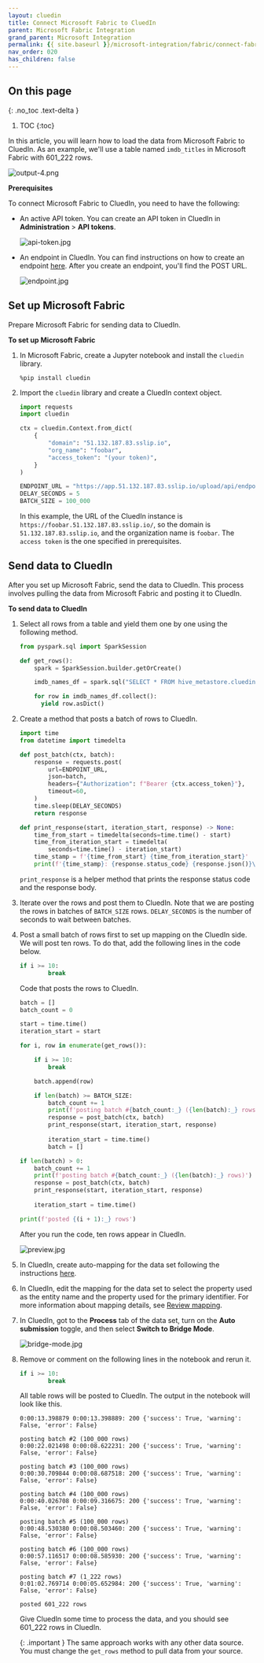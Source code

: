 ```yaml
---
layout: cluedin
title: Connect Microsoft Fabric to CluedIn
parent: Microsoft Fabric Integration
grand_parent: Microsoft Integration
permalink: {{ site.baseurl }}/microsoft-integration/fabric/connect-fabric-to-cluedin
nav_order: 020
has_children: false
---
```

## On this page
{: .no_toc .text-delta }
1. TOC
{:toc}

In this article, you will learn how to load the data from Microsoft Fabric to CluedIn. As an example, we'll use a table named `imdb_titles` in Microsoft Fabric with 601_222 rows.

![output-4.png](../../assets/images/microsoft-integration/fabric/output-4.png)

**Prerequisites**

To connect Microsoft Fabric to CluedIn, you need to have the following:

- An active API token. You can create an API token in CluedIn in **Administration** > **API tokens**.

    ![api-token.jpg](../../assets/images/microsoft-integration/fabric/api-token.jpg)

- An endpoint in CluedIn. You can find instructions on how to create an endpoint [here](/integration/endpoint). After you create an endpoint, you'll find the POST URL.

    ![endpoint.jpg](../../assets/images/microsoft-integration/fabric/endpoint.jpg)

## Set up Microsoft Fabric

Prepare Microsoft Fabric for sending data to CluedIn.

**To set up Microsoft Fabric**

1. In Microsoft Fabric, create a Jupyter notebook and install the `cluedin` library.

    ```
    %pip install cluedin
    ```

1. Import the `cluedin` library and create a CluedIn context object.


    ```python
    import requests
    import cluedin
    
    ctx = cluedin.Context.from_dict(
        {
            "domain": "51.132.187.83.sslip.io",
            "org_name": "foobar",
            "access_token": "(your token)",
        }
    )
    
    ENDPOINT_URL = "https://app.51.132.187.83.sslip.io/upload/api/endpoint/9A327661-51FD-4FFC-8DF5-3F80746B996C"
    DELAY_SECONDS = 5
    BATCH_SIZE = 100_000
    ```

    In this example, the URL of the CluedIn instance is `https://foobar.51.132.187.83.sslip.io/`, so the domain is `51.132.187.83.sslip.io`, and the organization name is `foobar`. The `access token` is the one specified in prerequisites.

## Send data to CluedIn

After you set up Microsoft Fabric, send the data to CluedIn. This process involves pulling the data from Microsoft Fabric and posting it to CluedIn.

**To send data to CluedIn**

1. Select all rows from a table and yield them one by one using the following method.

    ```python
    from pyspark.sql import SparkSession
    
    def get_rows():
        spark = SparkSession.builder.getOrCreate()
    
        imdb_names_df = spark.sql("SELECT * FROM hive_metastore.cluedin.imdb_titles")
    
        for row in imdb_names_df.collect():
          yield row.asDict()
    ```

1. Create a method that posts a batch of rows to CluedIn.

    ```python
    import time
    from datetime import timedelta
    
    def post_batch(ctx, batch):
        response = requests.post(
            url=ENDPOINT_URL,
            json=batch,
            headers={"Authorization": f"Bearer {ctx.access_token}"},
            timeout=60,
        )
        time.sleep(DELAY_SECONDS)
        return response
    
    def print_response(start, iteration_start, response) -> None:
        time_from_start = timedelta(seconds=time.time() - start)
        time_from_iteration_start = timedelta(
            seconds=time.time() - iteration_start)
        time_stamp = f'{time_from_start} {time_from_iteration_start}'
        print(f'{time_stamp}: {response.status_code} {response.json()}\n')
    ```

    `print_response` is a helper method that prints the response status code and the response body.

1.  Iterate over the rows and post them to CluedIn. Note that we are posting the rows in batches of `BATCH_SIZE` rows. `DELAY_SECONDS` is the number of seconds to wait between batches.

1. Post a small batch of rows first to set up mapping on the CluedIn side. We will post ten rows. To do that, add the following lines in the code below.
    
    ```python
    if i >= 10:
            break
    ```

    Code that posts the rows to CluedIn.

    ```python
    batch = []
    batch_count = 0
    
    start = time.time()
    iteration_start = start
    
    for i, row in enumerate(get_rows()):
    
        if i >= 10:
            break
    
        batch.append(row)
    
        if len(batch) >= BATCH_SIZE:
            batch_count += 1
            print(f'posting batch #{batch_count:_} ({len(batch):_} rows)')
            response = post_batch(ctx, batch)
            print_response(start, iteration_start, response)
            
            iteration_start = time.time()
            batch = []
    
    if len(batch) > 0:
        batch_count += 1
        print(f'posting batch #{batch_count:_} ({len(batch):_} rows)')
        response = post_batch(ctx, batch)
        print_response(start, iteration_start, response)
        
        iteration_start = time.time()
    
    print(f'posted {(i + 1):_} rows')
    ```

    After you run the code, ten rows appear in CluedIn.

    ![preview.jpg](../../assets/images/microsoft-integration/fabric/preview.jpg)

1. In CluedIn, create auto-mapping for the data set following the instructions [here](/integration/create-mapping).

1. In CluedIn, edit the mapping for the data set to select the property used as the entity name and the property used for the primary identifier. For more information about mapping details, see [Review mapping](/integration/review-mapping).

1. In CluedIn, got to the **Process** tab of the data set, turn on the **Auto submission** toggle, and then select **Switch to Bridge Mode**.

    ![bridge-mode.jpg](../../assets/images/microsoft-integration/fabric/bridge-mode.jpg)

1. Remove or comment on the following lines in the notebook and rerun it.

    ```python
    if i >= 10:
            break
    ```

    All table rows will be posted to CluedIn. The output in the notebook will look like this.

    ```
    0:00:13.398879 0:00:13.398889: 200 {'success': True, 'warning': False, 'error': False}
    
    posting batch #2 (100_000 rows)
    0:00:22.021498 0:00:08.622231: 200 {'success': True, 'warning': False, 'error': False}
    
    posting batch #3 (100_000 rows)
    0:00:30.709844 0:00:08.687518: 200 {'success': True, 'warning': False, 'error': False}
    
    posting batch #4 (100_000 rows)
    0:00:40.026708 0:00:09.316675: 200 {'success': True, 'warning': False, 'error': False}
    
    posting batch #5 (100_000 rows)
    0:00:48.530380 0:00:08.503460: 200 {'success': True, 'warning': False, 'error': False}
    
    posting batch #6 (100_000 rows)
    0:00:57.116517 0:00:08.585930: 200 {'success': True, 'warning': False, 'error': False}
    
    posting batch #7 (1_222 rows)
    0:01:02.769714 0:00:05.652984: 200 {'success': True, 'warning': False, 'error': False}
    
    posted 601_222 rows
    ```

    Give CluedIn some time to process the data, and you should see 601_222 rows in CluedIn.

    {: .important }
    The same approach works with any other data source. You must change the `get_rows` method to pull data from your source.